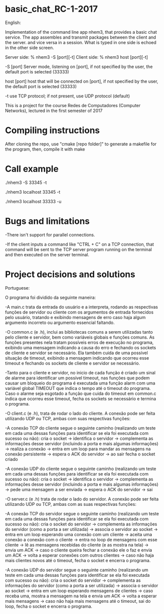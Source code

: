# basic_chat_RC-1-2017

English:

Implementation of the command line app nhem3, that provides a basic chat service. The app assembles and transmit packages between the client and the server. and vice versa in a session. What is typed in one side is echoed in the other side screen.

Server side:
% nhem3 -S [port][-t]
Client side:
% nhem3 host [port][-t]

-S [port]
Server mode, listening on [port], if not specified by the user, the default port is selected (33333)

host [port]
host that will be connected on [port], if not specified by the user, the default port is selected (33333)

-t
use TCP protocol; if not present, use UDP protocol (default)

This is a project for the course Redes de Computadores (Computer Networks), lectured in the first semester of 2017

# Compiling instructions
After cloning the repo, use "cmake [repo folder]" to generate a makefile for the program, then, compile it with make

# Call example
./nhem3 -S 33345 -t

./nhem3 localhost 33345 -t

./nhem3 localhost 33333 -u

# Bugs and limitations

-There isn't support for parallel connections.

-If the client inputs a command like "CTRL + C" on a TCP connection, that command will be sent to the TCP server program running on the terminal and then executed on the server terminal.

# Project decisions and solutions
Portuguese:

O programa foi dividido da seguinte maneira:

-A main.c trata da entrada do usuário e a interpreta, rodando as respectivas funções de servidor ou cliente com os argumentos de entrada fornecidos pelo usuário, tratando e exibindo mensagens de erro caso haja algum argumento incorreto ou argumento essencial faltando.

-O common.c (e .h), inclui as bibliotecas comuns a serem utilizadas tanto pelo cliente e servidor, bem como variáveis globais e funções comuns. As funções presentes nela tratam possíveis erros de execução no programa, exibindo uma mensagem indicando a causa do erro e fechando os sockets de cliente e servidor se necessário. Ela também cuida de uma possível situação de timeout, exibindo a mensagem indicando que ocorreu esse timeout e fechando os sockets de cliente e servidor se necessário.

-Tanto para o cliente e servidor, no inicio de cada função é criado um sinal de alarme para identificar um possível timeout, nas funções que podem causar um bloqueio do programa é executada uma função alarm com uma variável global TIMEOUT que indica o tempo até o timeout do programa. Caso o alarme seja esgotado a função que cuida do timeout em common.c indica que ocorreu esse timeout, fecha os sockets se necessário e termina o programa.

-O client.c (e .h), trata de rodar o lado do cliente. A conexão pode ser feita utilizando UDP ou TCP, ambas com suas respectivas funções:
	
-A conexão TCP do cliente segue o seguinte caminho (realizando um teste em cada uma dessas funções para identificar se ela foi executada com sucesso ou não): cria o socket -> identifica o servidor -> complementa as informações desse servidor (incluindo a porta e mais algumas informações) -> realiza a conexão -> entra em um loop para mandar as mensagens na conexão persistente -> espera o ACK do servidor -> ao sair fecha o socket criado

-A conexão UDP do cliente segue o seguinte caminho (realizando um teste em cada uma dessas funções para identificar se ela foi executada com sucesso ou não): cria o socket -> identifica o servidor -> complementa as informações desse servidor (incluindo a porta e mais algumas informações) -> pede uma mensagem a ser enviada -> espera o ACK do servidor -> sai 

-O server.c (e .h) trata de rodar o lado do servidor. A conexão pode ser feita utilizando UDP ou TCP, ambas com as suas respectivas funções:
	
-A conexão TCP do servidor segue o seguinte caminho (realizando um teste em cada uma dessas funções para identificar se ela foi executada com sucesso ou não): cria o socket do servidor -> complementa as informações do servidor (como a porta a ser utilizada) -> associa o servidor ao socket -> entra em um loop esperando uma conexão com um cliente -> aceita uma conexão a conexão com o cliente -> entra no loop de mensagens com esse cliente -> lê as mensagens recebidas do cliente (e as mostra na tela) -> envia um ACK -> caso o cliente queira fechar a conexão ele o faz e envia um ACK -> volta a esperar conexões com outros clientes -> caso não haja mais clientes novos até o timeout, fecha o socket e encerra o programa.

-A conexão UDP do servidor segue o seguinte caminho (realizando um teste em cada uma dessas funções para identificar se ela foi executada com sucesso ou não): cria o socket do servidor -> complementa as informações do servidor (como a porta a ser utilizada) -> associa o servidor ao socket -> entra em um loop esperando mensagens de clientes -> caso receba uma, mostra a mensagem na tela e envia um ACK -> volta a esperar mais mensagens -> caso não haja mais mensagens até o timeout, sai do loop, fecha o socket e encerra o programa.
